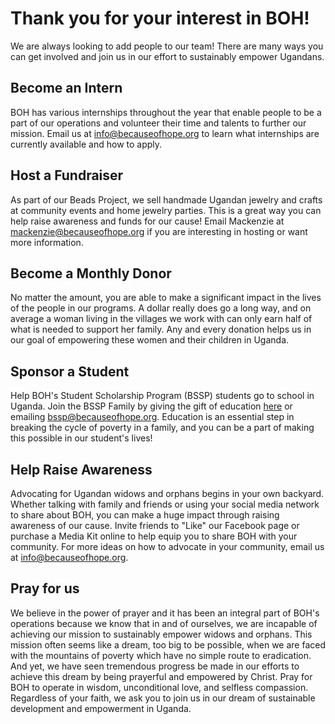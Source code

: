 # Thank you for your interest in BOH!

We are always looking to add people to our team!  There are many ways you can
get involved and join us in our effort to sustainably empower Ugandans.

## Become an Intern

BOH has various internships throughout the year that enable people to be a part
of our operations and volunteer their time and talents to further our mission.
Email us at <info@becauseofhope.org> to learn what internships are currently
available and how to apply.

## Host a Fundraiser

As part of our Beads Project, we sell handmade Ugandan jewelry and crafts at
community events and home jewelry parties. This is a great way you can help
raise awareness and funds for our cause! Email Mackenzie at
<mackenzie@becauseofhope.org> if you are interesting in hosting or want more
information.

## Become a Monthly Donor

No matter the amount, you are able to make a significant impact in the lives
of the people in our programs.  A dollar really does go a long way, and on
average a woman living in the villages we work with can only earn half of what
is needed to support her family.  Any and every donation helps us in our goal
of empowering these women and their children in Uganda.

## Sponsor a Student

Help BOH's Student Scholarship Program (BSSP) students go to school in Uganda.
Join the BSSP Family by giving the gift of education [here](/programs/bssp/) or
emailing <bssp@becauseofhope.org>. Education is an essential step in breaking
the cycle of poverty in a family, and you can be a part of making this possible
in our student's lives!

## Help Raise Awareness

Advocating for Ugandan widows and orphans begins in your own backyard.
Whether talking with family and friends or using your social media network to
share about BOH, you can make a huge impact through raising awareness of our
cause.  Invite friends to "Like" our Facebook page or purchase a Media Kit
online to help equip you to share BOH with your community.  For more ideas on
how to advocate in your community, email us at <info@becauseofhope.org>.

## Pray for us

We believe in the power of prayer and it has been an integral part of BOH's
operations because we know that in and of ourselves, we are incapable of
achieving our mission to sustainably empower widows and orphans. This mission
often seems like a dream, too big to be possible, when we are faced with the
mountains of poverty which have no simple route to eradication.  And yet, we
have seen tremendous progress be made in our efforts to achieve this dream by
being prayerful and empowered by Christ. Pray for BOH to operate in wisdom,
unconditional love, and selfless compassion.  Regardless of your faith, we ask
you to join us in our dream of sustainable development and empowerment in
Uganda.
